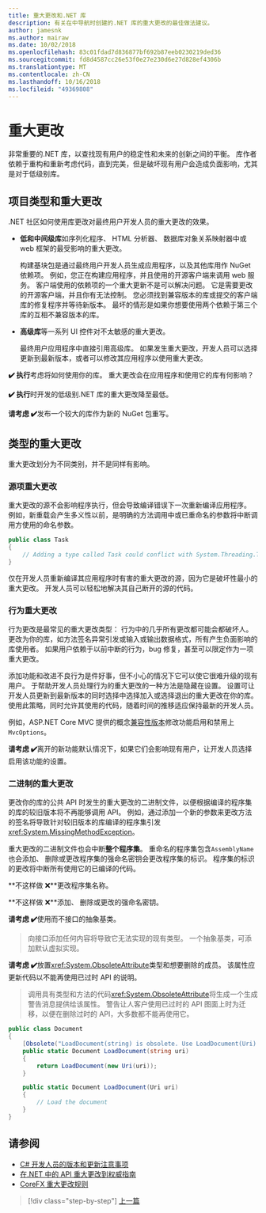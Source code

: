 ```yaml
---
title: 重大更改和.NET 库
description: 有关在中导航时创建的.NET 库的重大更改的最佳做法建议。
author: jamesnk
ms.author: mairaw
ms.date: 10/02/2018
ms.openlocfilehash: 83c01fdad7d836877bf692b87eeb0230219ded36
ms.sourcegitcommit: fd8d4587cc26e53f0e27e230d6e27d828ef4306b
ms.translationtype: MT
ms.contentlocale: zh-CN
ms.lasthandoff: 10/16/2018
ms.locfileid: "49369808"
---
```

# <a name="breaking-changes"></a>重大更改

非常重要的.NET 库，以查找现有用户的稳定性和未来的创新之间的平衡。 库作者依赖于重构和重新考虑代码，直到完美，但是破坏现有用户会造成负面影响，尤其是对于低级别库。

## <a name="project-types-and-breaking-changes"></a>项目类型和重大更改

.NET 社区如何使用库更改对最终用户开发人员的重大更改的效果。

* **低和中间级库**如序列化程序、 HTML 分析器、 数据库对象关系映射器中或 web 框架的最受影响的重大更改。

  构建基块包是通过最终用户开发人员生成应用程序，以及其他库用作 NuGet 依赖项。 例如，您正在构建应用程序，并且使用的开源客户端来调用 web 服务。 客户端使用的依赖项的一个重大更新不是可以解决问题。 它是需要更改的开源客户端，并且你有无法控制。 您必须找到兼容版本的库或提交的客户端库的修复程序并等待新版本。 最坏的情形是如果你想要使用两个依赖于第三个库的互相不兼容版本的库。

* **高级库**等一系列 UI 控件对不太敏感的重大更改。

  最终用户应用程序中直接引用高级库。 如果发生重大更改，开发人员可以选择更新到最新版本，或者可以修改其应用程序以使用重大更改。

**✔️ 执行**考虑将如何使用你的库。 重大更改会在应用程序和使用它的库有何影响？

**✔️ 执行**时开发的低级别.NET 库的重大更改降至最低。

**请考虑 ✔️**发布一个较大的库作为新的 NuGet 包重写。

## <a name="types-of-breaking-changes"></a>类型的重大更改

重大更改划分为不同类别，并不是同样有影响。

### <a name="source-breaking-change"></a>源项重大更改

重大更改的源不会影响程序执行，但会导致编译错误下一次重新编译应用程序。 例如，新重载会产生多义性以前，是明确的方法调用中或已重命名的参数将中断调用方使用的命名参数。

```csharp
public class Task
{
    // Adding a type called Task could conflict with System.Threading.Tasks.Task at compilation
}
```

仅在开发人员重新编译其应用程序时有害的重大更改的源，因为它是破坏性最小的重大更改。 开发人员可以轻松地解决其自己断开的源的代码。

### <a name="behavior-breaking-change"></a>行为重大更改

行为更改是最常见的重大更改类型： 行为中的几乎所有更改都可能会都破坏人。 更改为你的库，如方法签名异常引发或输入或输出数据格式，所有产生负面影响的库使用者。 如果用户依赖于以前中断的行为，bug 修复，甚至可以限定作为一项重大更改。

添加功能和改进不良行为是件好事，但不小心的情况下它可以使它很难升级的现有用户。 于帮助开发人员处理行为的重大更改的一种方法是隐藏在设置。 设置可让开发人员更新到最新版本的同时选择中选择加入或选择退出的重大更改在你的库。 使用此策略，同时允许其使用的代码，随着时间的推移适应保持最新的开发人员。

例如，ASP.NET Core MVC 提供的概念[兼容性版本](/aspnet/core/mvc/compatibility-version)修改功能启用和禁用上`MvcOptions`。

**请考虑 ✔️**离开的新功能默认情况下，如果它们会影响现有用户，让开发人员选择启用该功能的设置。

### <a name="binary-breaking-change"></a>二进制的重大更改

更改你的库的公共 API 时发生的重大更改的二进制文件，以便根据编译的程序集的库的较旧版本将不再能够调用 API。 例如，通过添加一个新的参数来更改方法的签名将导致针对较旧版本的库编译的程序集引发<xref:System.MissingMethodException>。

重大更改的二进制文件也会中断**整个程序集**。 重命名的程序集包含`AssemblyName`也会添加、 删除或更改程序集的强命名密钥会更改程序集的标识。 程序集的标识的更改将中断所有使用它的已编译的代码。

**不这样做 ❌**更改程序集名称。

**不这样做 ❌**添加、 删除或更改的强命名密钥。

**请考虑 ✔️**使用而不接口的抽象基类。

> 向接口添加任何内容将导致它无法实现的现有类型。 一个抽象基类，可添加默认虚拟实现。

**请考虑 ✔️**放置<xref:System.ObsoleteAttribute>类型和想要删除的成员。 该属性应更新代码以不能再使用已过时 API 的说明。

> 调用具有类型和方法的代码<xref:System.ObsoleteAttribute>将生成一个生成警告消息提供给该属性。 警告让人客户使用已过时的 API 图面上时为迁移，以便在删除过时的 API，大多数都不能再使用它。

```csharp
public class Document
{
    [Obsolete("LoadDocument(string) is obsolete. Use LoadDocument(Uri) instead.")]
    public static Document LoadDocument(string uri)
    {
        return LoadDocument(new Uri(uri));
    }

    public static Document LoadDocument(Uri uri)
    {
        // Load the document
    }
}
```

## <a name="see-also"></a>请参阅

* [C# 开发人员的版本和更新注意事项](../../csharp/whats-new/version-update-considerations.md)
* [在.NET 中的 API 重大更改到权威指南](https://stackoverflow.com/questions/1456785/a-definitive-guide-to-api-breaking-changes-in-net)
* [CoreFX 重大更改规则](https://github.com/dotnet/corefx/blob/master/Documentation/coding-guidelines/breaking-change-rules.md)

>[!div class="step-by-step"]
[上一篇](./versioning.md)
